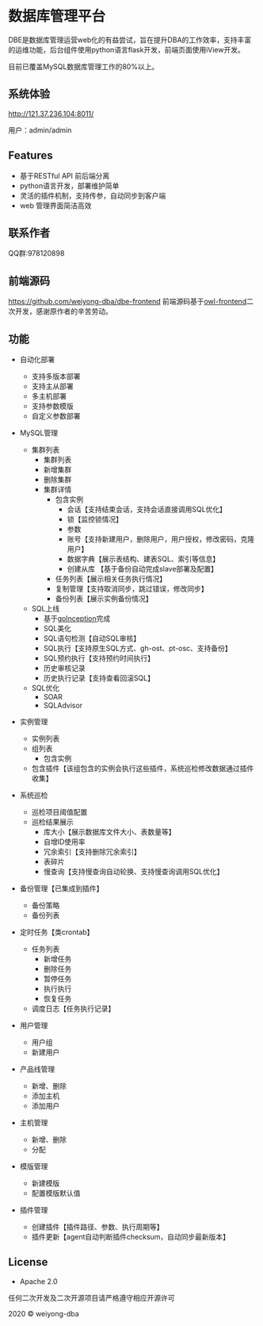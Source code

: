 # 数据库管理平台

DBE是数据库管理运营web化的有益尝试，旨在提升DBA的工作效率，支持丰富的运维功能，后台组件使用python语言flask开发，前端页面使用iView开发。

目前已覆盖MySQL数据库管理工作的80%以上。

## 系统体验
http://121.37.236.104:8011/

用户：admin/admin

## Features

- 基于RESTful API 前后端分离
- python语言开发，部署维护简单
- 灵活的插件机制，支持传参，自动同步到客户端
- web 管理界面简洁高效

## 联系作者
QQ群:978120898

## 前端源码
https://github.com/weiyong-dba/dbe-frontend
前端源码基于[owl-frontend](https://github.com/TalkingData/owl-frontend)二次开发，感谢原作者的辛苦劳动。

## 功能

- 自动化部署
	- 支持多版本部署
	- 支持主从部署
	- 多主机部署
	- 支持参数模版
	- 自定义参数部署

- MySQL管理
	- 集群列表
		- 集群列表
		- 新增集群
		- 删除集群
		- 集群详情
			- 包含实例
				- 会话【支持结束会话，支持会话直接调用SQL优化】
				- 锁【监控锁情况】
				- 参数
				- 账号【支持新建用户，删除用户，用户授权，修改密码，克隆用户】
				- 数据字典【展示表结构、建表SQL、索引等信息】
				- 创建从库 【基于备份自动完成slave部署及配置】
			- 任务列表【展示相关任务执行情况】
			- 复制管理【支持取消同步，跳过错误，修改同步】
			- 备份列表【展示实例备份情况】
	- SQL上线
	   - 基于[goInception](https://github.com/hanchuanchuan/goInception.git)完成
	   - SQL美化
	   - SQL语句检测【自动SQL审核】
	   - SQL执行【支持原生SQL方式、gh-ost、pt-osc、支持备份】
	   - SQL预约执行【支持预约时间执行】
	   - 历史审核记录
	   - 历史执行记录【支持查看回滚SQL】
	- SQL优化
	 	 - SOAR
	 	 - SQLAdvisor
- 实例管理
    - 实例列表
    - 组列表
    	- 包含实例
	- 包含插件【该组包含的实例会执行这些插件，系统巡检修改数据通过插件收集】

- 系统巡检
	- 巡检项目阈值配置
	- 巡检结果展示
		- 库大小【展示数据库文件大小、表数量等】
		- 自增ID使用率
		- 冗余索引【支持删除冗余索引】
		- 表碎片
		- 慢查询【支持慢查询自动轮换、支持慢查询调用SQL优化】
- 备份管理【已集成到插件】
	- 备份策略
	- 备份列表
- 定时任务【类crontab】
	- 任务列表
		- 新增任务
		- 删除任务
		- 暂停任务
		- 执行执行
		- 恢复任务
	- 调度日志【任务执行记录】
- 用户管理
    - 用户组
    - 新建用户
- 产品线管理
    - 新增、删除
    - 添加主机 
    - 添加用户
- 主机管理
	- 新增、删除
	- 分配
- 模版管理
	- 新建模版
	- 配置模版默认值
- 插件管理
	- 创建插件【插件路径、参数、执行周期等】
	- 插件更新【agent自动判断插件checksum，自动同步最新版本】

## License
- Apache 2.0

任何二次开发及二次开源项目请严格遵守相应开源许可

2020 © weiyong-dba
